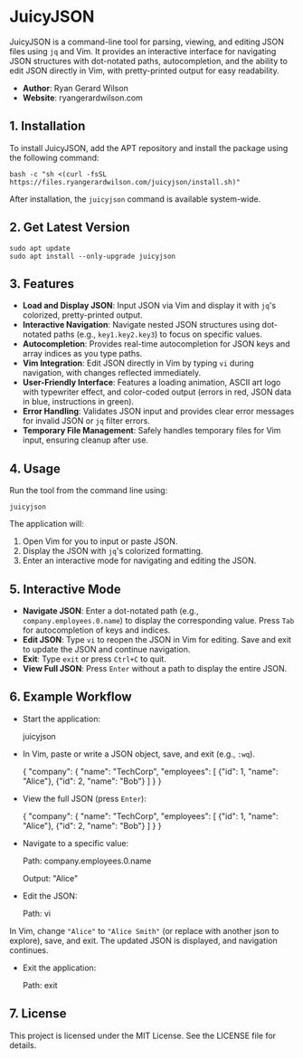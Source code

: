 # JuicyJSON

JuicyJSON is a command-line tool for parsing, viewing, and editing JSON files using `jq` and Vim. It provides an interactive interface for navigating JSON structures with dot-notated paths, autocompletion, and the ability to edit JSON directly in Vim, with pretty-printed output for easy readability.

- **Author**: Ryan Gerard Wilson
- **Website**: ryangerardwilson.com

## 1. Installation

To install JuicyJSON, add the APT repository and install the package using the following command:

    bash -c "sh <(curl -fsSL https://files.ryangerardwilson.com/juicyjson/install.sh)"

After installation, the `juicyjson` command is available system-wide.

## 2. Get Latest Version

    sudo apt update
    sudo apt install --only-upgrade juicyjson

## 3. Features

- **Load and Display JSON**: Input JSON via Vim and display it with `jq`'s colorized, pretty-printed output.
- **Interactive Navigation**: Navigate nested JSON structures using dot-notated paths (e.g., `key1.key2.key3`) to focus on specific values.
- **Autocompletion**: Provides real-time autocompletion for JSON keys and array indices as you type paths.
- **Vim Integration**: Edit JSON directly in Vim by typing `vi` during navigation, with changes reflected immediately.
- **User-Friendly Interface**: Features a loading animation, ASCII art logo with typewriter effect, and color-coded output (errors in red, JSON data in blue, instructions in green).
- **Error Handling**: Validates JSON input and provides clear error messages for invalid JSON or `jq` filter errors.
- **Temporary File Management**: Safely handles temporary files for Vim input, ensuring cleanup after use.

## 4. Usage

Run the tool from the command line using:

    juicyjson

The application will:
1. Open Vim for you to input or paste JSON.
2. Display the JSON with `jq`'s colorized formatting.
3. Enter an interactive mode for navigating and editing the JSON.

## 5. Interactive Mode

- **Navigate JSON**: Enter a dot-notated path (e.g., `company.employees.0.name`) to display the corresponding value. Press `Tab` for autocompletion of keys and indices.
- **Edit JSON**: Type `vi` to reopen the JSON in Vim for editing. Save and exit to update the JSON and continue navigation.
- **Exit**: Type `exit` or press `Ctrl+C` to quit.
- **View Full JSON**: Press `Enter` without a path to display the entire JSON.

## 6. Example Workflow

- Start the application:

    juicyjson

- In Vim, paste or write a JSON object, save, and exit (e.g., `:wq`).

    {
      "company": {
        "name": "TechCorp",
        "employees": [
          {"id": 1, "name": "Alice"},
          {"id": 2, "name": "Bob"}
        ]
      }
    }

- View the full JSON (press `Enter`):

    {
      "company": {
        "name": "TechCorp",
        "employees": [
          {"id": 1, "name": "Alice"},
          {"id": 2, "name": "Bob"}
        ]
      }
    }

- Navigate to a specific value:

    Path: company.employees.0.name

    Output:
    "Alice"

- Edit the JSON:

    Path: vi

In Vim, change `"Alice"` to `"Alice Smith"` (or replace with another json to explore), save, and exit. The updated JSON is displayed, and navigation continues.

- Exit the application:

    Path: exit

## 7. License

This project is licensed under the MIT License. See the LICENSE file for details.
